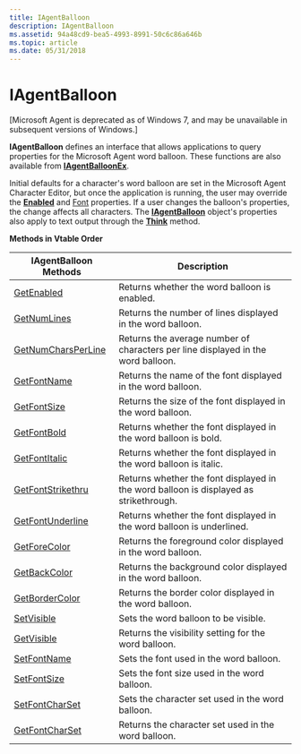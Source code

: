```yaml
---
title: IAgentBalloon
description: IAgentBalloon
ms.assetid: 94a48cd9-bea5-4993-8991-50c6c86a646b
ms.topic: article
ms.date: 05/31/2018
---
```


# IAgentBalloon

\[Microsoft Agent is deprecated as of Windows 7, and may be unavailable in subsequent versions of Windows.\]

**IAgentBalloon** defines an interface that allows applications to query properties for the Microsoft Agent word balloon. These functions are also available from [**IAgentBalloonEx**](https://www.bing.com/search?q=**IAgentBalloonEx**).

Initial defaults for a character's word balloon are set in the Microsoft Agent Character Editor, but once the application is running, the user may override the [**Enabled**](enabled-property.md) and [Font](fontname-property.md) properties. If a user changes the balloon's properties, the change affects all characters. The [**IAgentBalloon**](/windows/desktop/lwef/iagentballoon) object's properties also apply to text output through the [**Think**](think-method.md) method.

**Methods in Vtable Order**



| IAgentBalloon Methods                                       | Description                                                                           |
|-------------------------------------------------------------|---------------------------------------------------------------------------------------|
| [GetEnabled](iagentballoon--getenabled.md)                 | Returns whether the word balloon is enabled.                                          |
| [GetNumLines](iagentballoon--getnumlines.md)               | Returns the number of lines displayed in the word balloon.                            |
| [GetNumCharsPerLine](iagentballoon--getnumcharsperline.md) | Returns the average number of characters per line displayed in the word balloon.      |
| [GetFontName](iagentballoon--getfontname.md)               | Returns the name of the font displayed in the word balloon.                           |
| [GetFontSize](iagentballoon--getfontsize.md)               | Returns the size of the font displayed in the word balloon.                           |
| [GetFontBold](iagentballoon--getfontbold.md)               | Returns whether the font displayed in the word balloon is bold.                       |
| [GetFontItalic](iagentballoon--getfontitalic.md)           | Returns whether the font displayed in the word balloon is italic.                     |
| [GetFontStrikethru](iagentballoon--getfontstrikethru.md)   | Returns whether the font displayed in the word balloon is displayed as strikethrough. |
| [GetFontUnderline](iagentballoon--getfontunderline.md)     | Returns whether the font displayed in the word balloon is underlined.                 |
| [GetForeColor](iagentballoon--getforecolor.md)             | Returns the foreground color displayed in the word balloon.                           |
| [GetBackColor](iagentballoon--getbackcolor.md)             | Returns the background color displayed in the word balloon.                           |
| [GetBorderColor](iagentballoon--getbordercolor.md)         | Returns the border color displayed in the word balloon.                               |
| [SetVisible](iagentballoon--setvisible.md)                 | Sets the word balloon to be visible.                                                  |
| [GetVisible](iagentballoon--getvisible.md)                 | Returns the visibility setting for the word balloon.                                  |
| [SetFontName](iagentballoon--setfontname.md)               | Sets the font used in the word balloon.                                               |
| [SetFontSize](iagentballoon--setfontsize.md)               | Sets the font size used in the word balloon.                                          |
| [SetFontCharSet](iagentballoon--setfontcharset.md)         | Sets the character set used in the word balloon.                                      |
| [GetFontCharSet](iagentballoon--getfontcharset.md)         | Returns the character set used in the word balloon.                                   |



 

 

 